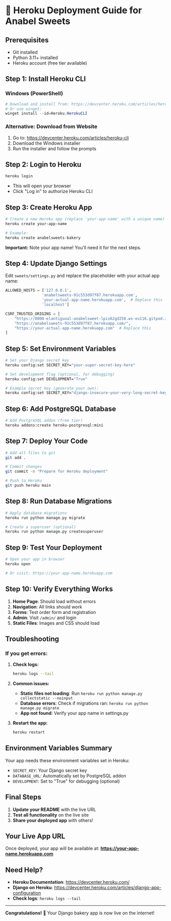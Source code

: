 # 🚀 Heroku Deployment Guide for Anabel Sweets

## Prerequisites
- Git installed
- Python 3.11+ installed
- Heroku account (free tier available)

## Step 1: Install Heroku CLI

### Windows (PowerShell)
```powershell
# Download and install from: https://devcenter.heroku.com/articles/heroku-cli
# Or use winget:
winget install --id=Heroku.HerokuCLI
```

### Alternative: Download from Website
1. Go to: https://devcenter.heroku.com/articles/heroku-cli
2. Download the Windows installer
3. Run the installer and follow the prompts

## Step 2: Login to Heroku

```bash
heroku login
```
- This will open your browser
- Click "Log in" to authorize Heroku CLI

## Step 3: Create Heroku App

```bash
# Create a new Heroku app (replace 'your-app-name' with a unique name)
heroku create your-app-name

# Example:
heroku create anabelsweets-bakery
```

**Important:** Note your app name! You'll need it for the next steps.

## Step 4: Update Django Settings

Edit `sweets/settings.py` and replace the placeholder with your actual app name:

```python
ALLOWED_HOSTS = ['127.0.0.1',
                'anabelsweets-91c553d97f87.herokuapp.com',
                'your-actual-app-name.herokuapp.com',  # Replace this
                'localhost']

CSRF_TRUSTED_ORIGINS = [
    "https://8000-elantiguoal-anabelsweet-lpiv62gd258.ws-eu116.gitpod.io",
    "https://anabelsweets-91c553d97f87.herokuapp.com/",
    "https://your-actual-app-name.herokuapp.com"  # Replace this
]
```

## Step 5: Set Environment Variables

```bash
# Set your Django secret key
heroku config:set SECRET_KEY="your-super-secret-key-here"

# Set development flag (optional, for debugging)
heroku config:set DEVELOPMENT="True"

# Example secret key (generate your own):
heroku config:set SECRET_KEY="django-insecure-your-very-long-secret-key-here"
```

## Step 6: Add PostgreSQL Database

```bash
# Add PostgreSQL addon (free tier)
heroku addons:create heroku-postgresql:mini
```

## Step 7: Deploy Your Code

```bash
# Add all files to git
git add .

# Commit changes
git commit -m "Prepare for Heroku deployment"

# Push to Heroku
git push heroku main
```

## Step 8: Run Database Migrations

```bash
# Apply database migrations
heroku run python manage.py migrate

# Create a superuser (optional)
heroku run python manage.py createsuperuser
```

## Step 9: Test Your Deployment

```bash
# Open your app in browser
heroku open

# Or visit: https://your-app-name.herokuapp.com
```

## Step 10: Verify Everything Works

1. **Home Page**: Should load without errors
2. **Navigation**: All links should work
3. **Forms**: Test order form and registration
4. **Admin**: Visit `/admin/` and login
5. **Static Files**: Images and CSS should load

## Troubleshooting

### If you get errors:

1. **Check logs:**
   ```bash
   heroku logs --tail
   ```

2. **Common issues:**
   - **Static files not loading**: Run `heroku run python manage.py collectstatic --noinput`
   - **Database errors**: Check if migrations ran: `heroku run python manage.py migrate`
   - **App not found**: Verify your app name in settings.py

3. **Restart the app:**
   ```bash
   heroku restart
   ```

## Environment Variables Summary

Your app needs these environment variables set in Heroku:
- `SECRET_KEY`: Your Django secret key
- `DATABASE_URL`: Automatically set by PostgreSQL addon
- `DEVELOPMENT`: Set to "True" for debugging (optional)

## Final Steps

1. **Update your README** with the live URL
2. **Test all functionality** on the live site
3. **Share your deployed app** with others!

## Your Live App URL

Once deployed, your app will be available at:
**https://your-app-name.herokuapp.com**

## Need Help?

- **Heroku Documentation**: https://devcenter.heroku.com/
- **Django on Heroku**: https://devcenter.heroku.com/articles/django-app-configuration
- **Check logs**: `heroku logs --tail`

---

**Congratulations!** 🎉 Your Django bakery app is now live on the internet! 